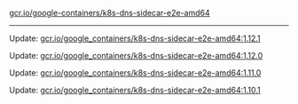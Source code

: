 [gcr.io/google-containers/k8s-dns-sidecar-e2e-amd64](https://hub.docker.com/r/cruse/k8s-dns-sidecar-e2e-amd64/tags/) 

----
Update: [gcr.io/google_containers/k8s-dns-sidecar-e2e-amd64:1.12.1](https://hub.docker.com/r/cruse/k8s-dns-sidecar-e2e-amd64/tags/)

Update: [gcr.io/google_containers/k8s-dns-sidecar-e2e-amd64:1.12.0](https://hub.docker.com/r/cruse/k8s-dns-sidecar-e2e-amd64/tags/)

Update: [gcr.io/google_containers/k8s-dns-sidecar-e2e-amd64:1.11.0](https://hub.docker.com/r/cruse/k8s-dns-sidecar-e2e-amd64/tags/)

Update: [gcr.io/google_containers/k8s-dns-sidecar-e2e-amd64:1.10.1](https://hub.docker.com/r/cruse/k8s-dns-sidecar-e2e-amd64/tags/)

